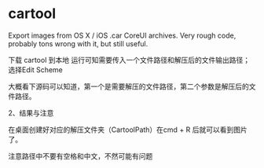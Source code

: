 cartool
=======

Export images from OS X / iOS .car CoreUI archives. Very rough code, probably tons wrong with it, but still useful.

下载 cartool 到本地
运行可知需要传入一个文件路径和解压后的文件输出路径；
选择Edit Scheme

大概看下源码可以知道，第一个是需要解压的文件路径，第二个参数是解压后的文件路径。

2、结果与注意

在桌面创建好对应的解压文件夹（CartoolPath）在cmd + R 后就可以看到图片了。

注意路径中不要有空格和中文，不然可能有问题
